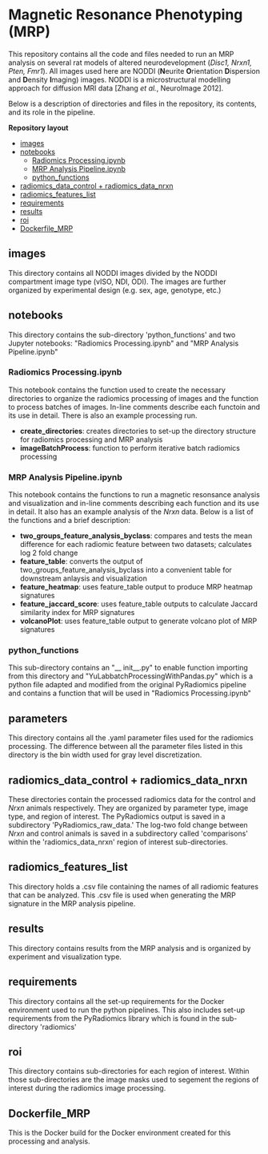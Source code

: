# Magnetic Resonance Phenotyping (MRP)

This repository contains all the code and files needed to run an MRP analysis on several rat models of altered neurodevelopment (_Disc1, Nrxn1, Pten, Fmr1_). All images used here are NODDI (**N**eurite **O**rientation **D**ispersion and **D**ensity **I**maging) images. NODDI is a microstructural modelling approach for diffusion MRI data [Zhang *et al.*, NeuroImage 2012]. 

Below is a description of directories and files in the repository, its contents, and its role in the pipeline.

**Repository layout**
- [images](#images)
- [notebooks](#notebooks)
  - [Radiomics Processing.ipynb](#radiomics-processing.ipynb)
  - [MRP Analysis Pipeline.ipynb](#mrp-analysis-pipeline.ipynb)
  - [python_functions](#python_functions)
- [radiomics_data_control + radiomics_data_nrxn](#radiomics_data_control-+-radiomics_data_nrxn)
- [radiomics_features_list](#radiomics_features_list)
- [requirements](#requirements)
- [results](#results)
- [roi](#roi)
- [Dockerfile_MRP](#Dockerfile_MRP)

## images

This directory contains all NODDI images divided by the NODDI compartment image type (vISO, NDI, ODI). The images are further organized by experimental design (e.g. sex, age, genotype, etc.)

## notebooks
This directory contains the sub-directory 'python_functions' and two Jupyter notebooks: "Radiomics Processing.ipynb" and "MRP Analysis Pipeline.ipynb" 


### Radiomics Processing.ipynb
This notebook contains the function used to create the necessary directories to organize the radiomics processing of images and the function to process batches of images. In-line comments describe each functoin and its use in detail. There is also an example processing run. 
- **create_directories**: creates directories to set-up the directory structure for radiomics processing and MRP analysis
- **imageBatchProcess**: function to perform iterative batch radiomics processing



### MRP Analysis Pipeline.ipynb
This notebook contains the functions to run a magnetic resonsance analysis and visualization and in-line comments describing each function and its use in detail. It also has an example analysis of the _Nrxn_ data. Below is a list of the functions and a brief description:
- **two_groups_feature_analysis_byclass**: compares and tests the mean difference for each radiomic feature between two datasets; calculates log 2 fold change
- **feature_table**: converts the output of two_groups_feature_analysis_byclass into a convenient table for downstream anlaysis and visualization
- **feature_heatmap**: uses feature_table output to produce MRP heatmap signatures
- **feature_jaccard_score**: uses feature_table outputs to calculate Jaccard similarity index for MRP signatures
- **volcanoPlot**: uses feature_table output to generate volcano plot of MRP signatures


### python_functions
This sub-directory contains an "__ init__.py" to enable function importing from this directory and  "YuLabbatchProcessingWithPandas.py" which is a python file adapted and modified from the original PyRadiomics pipeline and contains a function that will be used in "Radiomics Processing.ipynb"

## parameters
This directory contains all the .yaml parameter files used for the radiomics processing. The difference between all the parameter files listed in this directory is the bin width used for gray level discretization. 

## radiomics_data_control + radiomics_data_nrxn
These directories contain the processed radiomics data for the control and _Nrxn_ animals respectively. They are organized by parameter type, image type, and region of interest. The PyRadiomics output is saved in a subdirectory 'PyRadiomics_raw_data.' The log-two fold change between _Nrxn_ and control animals is saved in a subdirectory called 'comparisons' within the 'radiomics_data_nrxn' region of interest sub-directories.

## radiomics_features_list 
This directory holds a .csv file containing the names of all radiomic features that can be analyzed. This .csv file is used when generating the MRP signature in the MRP analysis pipeline. 

## results
This directory contains results from the MRP analysis and is organized by experiment and visualization type. 

## requirements
This directory contains all the set-up requirements for the Docker environment used to run the python pipelines. This also includes set-up requirements from the PyRadiomics library which is found in the sub-directory 'radiomics'

## roi
This directory contains sub-directories for each region of interest. Within those sub-directories are the image masks used to segement the regions of interest during the radiomics image processing. 

## Dockerfile_MRP
This is the Docker build for the Docker environment created for this processing and analysis. 


